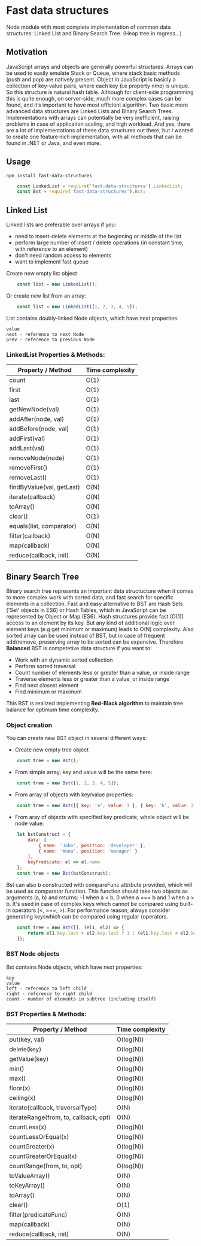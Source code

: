 Fast data structures
====================
Node module with most complete implementation of common data structures: Linked List and Binary Search Tree. (Heap tree in rogress...)

Motivation
----------
JavaScript arrays and objects are generally powerful structures. Arrays can be used to easily emulate Stack or Queue, where stack basic methods (push and pop) are natively present. Object in JavaScript is basicly a collection of key-value pairs, where each key (i.e property nme) is unique. So this structure is natural hash table. Although for client-side programming this is quite enough, on server-side, much more complex cases can be found, and it’s important to have most efficient algorithm. Two basic more advanced data structures are Linked Lists and Binary Search Trees. Implementations with arrays can potentially be very inefficient, raising problems in case of application scaling, and high workload. And yes, there are a lot of implementations of these data structures out there, but I wanted to create one feature-rich implementation, with all methods that can be found in .NET or Java, and even more.

Usage
-----
    npm install fast-data-structures

```js
    const LinkedList = require('fast-data-structures').LinkedList;
    const Bst = require('fast-data-structures').Bst;
```

Linked List
-----------
Linked lists are preferable over arrays if you:
- need to insert-delete elements at the beginning or middle of the list
- perform large number of insert / delete operations (in constant time, with reference to an element)
- don't need random access to elements
- want to implement fast queue

Create new empty list object
```js
    const list = new LinkedList();
```

Or create new list from an array:
```js
    const list = new LinkedList([1, 2, 3, 4, 5]);
```

List contains doubly-linked Node objects, which have next properties:

    value
    next - reference to next Node
    prev - reference to previous Node

### LinkedList Properties & Methods:

Property / Method        | Time complexity
------------------------ | ----
count                     | O(1)
first                     | O(1)
last                      | O(1)
getNewNode(val)           | O(1)
addAfter(node, val)       | O(1)
addBefore(node, val)      | O(1)
addFirst(val)             | O(1)
addLast(val)              | O(1)
removeNode(node)          | O(1)
removeFirst()             | O(1)
removeLast()              | O(1)
findByValue(val, getLast) | O(N)
iterate(callback)         | O(N)
toArray()                 | O(N)
clear()                   | O(1)
equals(list, comparator)  | O(N)
filter(callback)          | O(N)
map(callback)             | O(N)
reduce(callback, init)    | O(N)

Binary Search Tree
------------------
Binary search tree represents an important data structucture when it comes to more complex work with sorted data, and fast search for specific elements in a collection. Fast and easy alternative to BST are Hash Sets ('Set' objects in ES6) or Hash Tables, which in JavaScript can be represented by Object or Map (ES6). Hash structures provide fast (O(1)) access to an element by its key. But any kind of additional logic over element keys (e.g get minimum or maximum) leads to O(N) complexity. Also sorted array can be used instead of BST, but in case of frequent add/remove, preserving array to be sorted can be expensive.
Therefore __Balanced__ BST is competetive data structure if you want to:
- Work with an dynamic sorted collection
- Perform sorted traversal
- Count number of elements less or greater than a value, or inside range
- Traverse elements less or greater than a value, or inside range
- Find next closest element
- Find minimum or maximum

This BST is realized implementing **Red-Black algorithm** to maintain tree balance for optimum time complexity.

### Object creation
You can create new BST object in several different ways:

- Create new empty tree object
```js
    const tree = new Bst();
```

- From simple array; key and value will be the same here:
```js
    const tree = new Bst([1, 2, 3, 4, 5]);
```

- From array of objects with key/value properties:
```js
    const tree = new Bst([{ key: 'a', value: 1 }, { key: 'b', value: 2 }, { key: 'c', value: 3} ]);
```

- From aray of objects with specified key predicate; whole object will be node value:
```js
    let bstConstruct = {
        data: [
            { name: 'John', position: 'developer' }, 
            { name: 'Anna', position: 'manager' }
        ],
        keyPredicate: el => el.name
    };
    const tree = new Bst(bstConstruct);
```

Bst can also b constructed with compareFunc attribute provided, which will be used as comparator function. This function should take two objects as arguments (a, b) and returns: -1 when a < b, 0 when a === b and 1 when a > b. It's used in case of complex keys which cannot be compared using built-in operators (<, ===, >). For performance reason, always consider generating keyswhich can be compared using regular {operators. 
```js
    const tree = new Bst([], (el1, el2) => {
        return el1.key.last > el2.key.last ? 1 : (el1.key.last < el2.key.last ? - 1 : el1.key.first > el2.key.first ? 1 : (el1.key.first < el2.key.first ? -1 : 0);
    });
```

### BST Node objects
Bst contains Node objects, which have next properties:

    key
    value
    left - reference to left child
    right - reference to right child
    count - number of elements in subtree (including itself)

### BST Properties & Methods:

Property / Method        | Time complexity
------------------------ | ----
put(key, val)             | O(log(N))
delete(key)               | O(log(N))
getValue(key)             | O(log(N))
min()                     | O(log(N))
max()                     | O(log(N))
floor(x)                  | O(log(N))
ceiling(x)                | O(log(N))
iterate(callback, traversalType)        | O(N)
iterateRange(from, to, callback, opt)   | O(N)
countLess(x)              | O(log(N))
countLessOrEqual(x)       | O(log(N))
countGreater(x)           | O(log(N))
countGreaterOrEqual(x)    | O(log(N))
countRange(from, to, opt) | O(log(N))
toValueArray()            | O(N)
toKeyArray()              | O(N)
toArray()                 | O(N)
clear()                   | O(1)
filter(predicateFunc)     | O(N)
map(callback)             | O(N)
reduce(callback, init)    | O(N)

